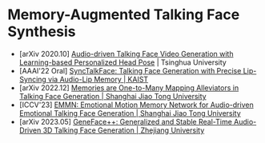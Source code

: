 # Memory-Augmented Talking Face Synthesis
- [arXiv 2020.10] [Audio-driven Talking Face Video Generation with Learning-based Personalized Head Pose](https://arxiv.org/pdf/2002.10137.pdf) | Tsinghua University
- [AAAI'22 Oral] [SyncTalkFace: Talking Face Generation with Precise Lip-Syncing via Audio-Lip Memory | KAIST](https://arxiv.org/abs/2211.00924)
- [arXiv 2022.12] [Memories are One-to-Many Mapping Alleviators in Talking Face Generation | Shanghai Jiao Tong University](https://arxiv.org/pdf/2212.05005.pdf)
- [ICCV'23] [EMMN: Emotional Motion Memory Network for Audio-driven Emotional Talking Face Generation | Shanghai Jiao Tong University](https://openaccess.thecvf.com/content/ICCV2023/papers/Tan_EMMN_Emotional_Motion_Memory_Network_for_Audio-driven_Emotional_Talking_Face_ICCV_2023_paper.pdf)
- [arXiv 2023.05] [GeneFace++: Generalized and Stable Real-Time Audio-Driven 3D Talking Face Generation | Zhejiang University](https://arxiv.org/abs/2305.00787)
